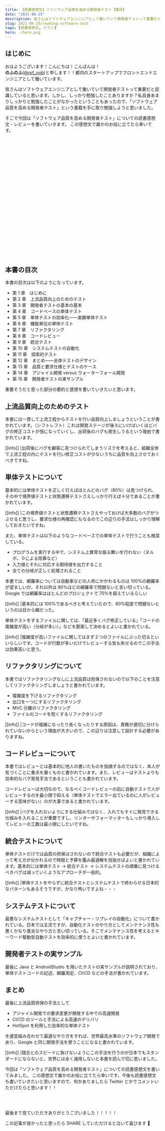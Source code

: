 ```yaml
---
title: 【読書感想文】ソフトウェア品質を高める開発者テスト【書評】
date: "2021-06-25"
description: 皆さんはソフトウェアエンジニアとして働いていて開発者テストって重要だと認識していると思います。しかし、しっかり勉強したことありますか？
slug: 2021-06-25/reading-software-test
tags: [読書感想文, テスト]
hero: ./hero.png
---
```


## はじめに

おはようございます！こんにちは！こんばんは！<br>
**のふのふ**([@rpf_nob](https://twitter.com/rpf_nob))と申します！！都内のスタートアップでフロントエンドエンジニアとして働いています。

皆さんはソフトウェアエンジニアとして働いていて開発者テストって重要だと認識していると思います。しかし、しっかり勉強したことありますか？私自身あまりしっかりと勉強したことがなかったということもあったので、「ソフトウェア品質を高める開発者テスト」という書籍を手に取り勉強しようと思いました。

そこで今回は「ソフトウェア品質を高める開発者テスト」についての読書感想文・レビューを書いていきます。
この感想文で誰かのお役に立てたら幸いです。

<div class="iframely-embed"><div class="iframely-responsive" style="padding-bottom: 52.5%; padding-top: 120px;"><a href="https://www.shoeisha.co.jp/book/detail/9784798165035" data-iframely-url="//cdn.iframe.ly/iQNbJPl"></a></div></div>

## 本書の目次

本書の目次は以下のようになっています。

- 第 1 章　はじめに
- 第 2 章　上流品質向上のためのテスト
- 第 3 章　開発者テストの基本の基本
- 第 4 章　コードベースの単体テスト
- 第 5 章　単体テストの効率化――楽勝単体テスト
- 第 6 章　機能単位の単体テスト
- 第 7 章　リファクタリング
- 第 8 章　コードレビュー
- 第 9 章　統合テスト
- 第 10 章　システムテストの自動化
- 第 11 章　探索的テスト
- 第 12 章　まとめ――全体テストのデザイン
- 第 13 章　品質と要求仕様とテストのケース
- 第 14 章　アジャイル開発 versus ウォーターフォール開発
- 第 15 章　開発者テストの実サンプル

重要そうだと思った部分の要約と感想を書いていきたいと思います。

## 上流品質向上のためのテスト

本書には一貫して上流工程からテストを行い品質向上しましょうということが書かれています。（シフトレフト）これは開発ステージが後ろにいけばいくほどバグの修正コストが倍になっていくし、出荷後のバグも発生しうるという理由で書かれています。

[[info]]
|出荷後にバグを顧客に見つけられてしまうリスクを考えると、組織全体で上流工程の内にテストを行い修正コストが少ないうちに品質を向上させておくべきですね。

## 単体テストについて

基本的には単体テストを正しく行えばほとんどのバグ（80%）は見つけられ、その中で境界値テストと状態遷移テストさえしっかり行えば十分であることが書かれています。

[[info]]
|この境界値テストと状態遷移テストさえやっておけば大多数のバグがつぶせると思うし、要求仕様の再確認にもなるのでこの辺りの手法はしっかり理解しておきたいですね。

また、単体テストは以下のようなコードベースでの単体テストで行うことも推奨している。

- プログラムを実行する中で、システム上異常な振る舞いを行わない（ヌルポ、０による除算など）
- 入力値とそれに対応する期待値を出力すること
- 全ての分岐が正しく処理されること

本書では、網羅率については自動車などの人命にかかわるものは 100%の網羅率が望ましいが、それ以外は 80%ほどの網羅率で問題ないと言い切っている。Google では網羅率はほとんどのプロジェクトで 70%を超えているらしい

[[info]]
|基本的には 100%であるべきと考えていたので、80%程度で問題ないというのは目から鱗だった。

単体テストをするファイルに関しては、「最近多くバグ修正している」「コードの複雑度が高い（分岐が多い）」などを勘案して決めるとよいと書かれている。

[[info]]
|複雑度が高いファイルに関してはまず２つのファイルにぶった切るといいらしいです。コードが行数が多いだけでレビューする気も失せるのでこの手法は効果高いと思う。

## リファクタリングについて

本書ではリファクタリングなしに上流品質は担保されないので以下のことを注意してリファクタリングしましょうと書かれています。

- 複雑度を下げるリファクタリング
- 出口を一つにするリファクタリング
- MVC 分離のリファクタリング
- ファイルのコードを短くするリファクタリング

[[info]]
|コードが複雑になったり長くなったりする原因は、責務が適切に分けられていないからという理由が大きいので、この辺りは注意して設計する必要がありますね。

## コードレビューについて

本書ではレビューとは基本的に他人の書いたものを指摘するのではなく、本人が気づくことに重点を置くものと書かれています。また、レビューはテストよりも効率的なバグ発見手法であるということも書かれています。

コードレビューは大切なので、なるべくコードレビューの前に自動テストで人がレビューするのを最小限で抑える（単体テストでエラー出ているのに人がレビューする意味がない）のが大事であると書かれています。

[[info]]
|バグを入れないようにする仕組みではなく、入れてもすぐに発見できる仕組みを入れることが重要ですし、リンターやフォーマッターもしっかり導入してレビューの工数は最小限にしたいですね。

## 統合テストについて

単体テストだけでは品質の担保はされないので統合テストも必要だが、組織によって考え方が分かれるので時間と予算を鑑み最適解を目指せばよいと書かれています。基本的には単体テスト → 統合テスト → システムテストの順番に見つけるべきバグは減っていくようなアプローチが一般的。

[[info]]
|単体テストをやらずに統合テストとシステムテストで終わらせる日本的なパターンもあるそうですが、かなり怖いですよね・・・

## システムテストについて

最悪なシステムテストとして「キャプチャー・リプレイの自動化」について書かれている。日本では主流ですが、自動化テストのやり方としてメンテナンス性も悪くかなり愚劣なやり方と言い切っている。そこでメンテナンス性を考えるとキーワード駆動型自動テストを効率的に使うとよいと書かれています。

## 開発者テストの実サンプル

最後に Java と AndroidStudio を用いたテストの実サンプルが説明されており、単体テストコードの記述、網羅測定、CI/CD などの手法が書かれています。

## まとめ

最後に上流品質担保の手法として

- アジャイル開発での要求変更が頻発する中での高速開発
- CI/CD のツールと手法による高速のデリバリ
- HotSpot を利用した効率的な単体テスト

を適宜組み合わせて最適なやり方をすれば、世界最高水準のソフトウェア開発であり、Google と同じ開発手法を使うことになると書かれています。

[[info]]
|競合とのスピードに負けないようにこの手法を行うのが日本でもスタンダードにならないと、世界には全く通用しないと本書を読んで切に思いました。

今回は「ソフトウェア品質を高める開発者テスト」についての読書感想文を書いてみました。
この感想文で誰かのお役に立てたら幸いです。今後も読書感想文も書いていきたいと思いますので、何かありましたら Twitter とかでコメントいただけたらと思います！！

<br>
<br>

最後まで見ていただきありがとうございました！！！！！

この記事が良かったと思ったら SHARE していただけると泣いて喜びます 🤣
